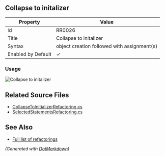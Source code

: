 ## Collapse to initalizer

| Property           | Value                                         |
| ------------------ | --------------------------------------------- |
| Id                 | RR0026                                        |
| Title              | Collapse to initalizer                        |
| Syntax             | object creation followed with assignment\(s\) |
| Enabled by Default | &#x2713;                                      |

### Usage

![Collapse to initalizer](../../images/refactorings/CollapseToInitializer.png)

## Related Source Files

* [CollapseToInitializerRefactoring.cs](../../src/Refactorings/CSharp/Refactorings/CollapseToInitializerRefactoring.cs)
* [SelectedStatementsRefactoring.cs](../../src/Refactorings/CSharp/Refactorings/SelectedStatementsRefactoring.cs)

## See Also

* [Full list of refactorings](Refactorings.md)

*\(Generated with [DotMarkdown](http://github.com/JosefPihrt/DotMarkdown)\)*